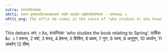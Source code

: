```yaml
---
sutra: वसन्तादिभ्यष्ठक्
vRtti: वसन्त इत्येवमादिभ्यष्ठक्प्रत्ययो भवति तदधीते तद्वेदैत्यस्मिन्विषये । अणोपवादः ॥
vRtti_eng: The affix ठक् comes in the sense of "who studies or who knows", after the words '_vasanta_ &c.'
---
```

This debars अण् ॥ As, वासन्तिकः 'who studies the book relating to Spring'. वार्षिकः &c ॥ 1 वसन्त, 2 वर्षा, 3 शरद्, 4 हेमन्त, 5 शिशिर, 6 प्रथम, 7 गुण, 8 चरम, 9 अनुगुण, 10 अपर्वन्, 11 अथर्वन् 12 ग्रीष्म,
